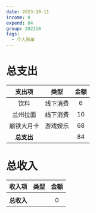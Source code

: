 ```yaml
---
date: 2023-10-11
income: 0
expend: 84
group: 202310
tags:
  - 个人账单
---
```

# 总支出

|   支出项   |   类型   | 金额 |
|:----------:|:--------:|:----:|
|    饮料    | 线下消费 |  6   |
|  兰州拉面  | 线下消费 |  10  |
| 崩铁大月卡 | 游戏娱乐 |  68  |
| **总支出** |          |  84  |
<!-- TBLFM: @>$3=sum(@I..@-1) -->

# 总收入
|   收入项   | 类型 | 金额 |
|:----------:|:----:|:----:|
|            |      |      | 
| **总收入** |      |  0   |
<!-- TBLFM: @>$3=sum(@I..@-1) -->